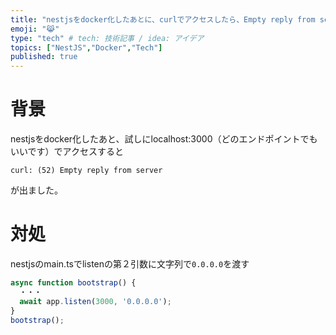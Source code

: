 ```yaml
---
title: "nestjsをdocker化したあとに、curlでアクセスしたら、Empty reply from serverが出た"
emoji: "😹"
type: "tech" # tech: 技術記事 / idea: アイデア
topics: ["NestJS","Docker","Tech"]
published: true
---
```


# 背景
nestjsをdocker化したあと、試しにlocalhost:3000（どのエンドポイントでもいいです）でアクセスすると

```fish
curl: (52) Empty reply from server
```

が出ました。

# 対処

nestjsのmain.tsでlistenの第２引数に文字列で`0.0.0.0`を渡す

```ts
async function bootstrap() {
  ・・・
  await app.listen(3000, '0.0.0.0');
}
bootstrap();
```